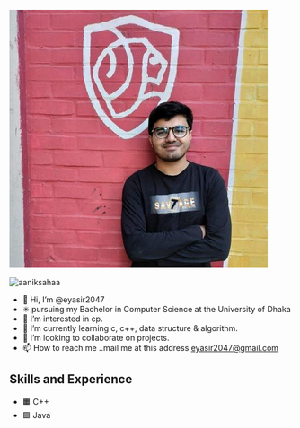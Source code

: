 ![Design and Development](https://github.com/eyasir2047/eyasir2047/blob/main/eyasir.jpeg)

<p align="left"> <img src="https://komarev.com/ghpvc/?username=aaniksahaa&label=Profile%20views&color=0e75b6&style=flat" alt="aaniksahaa" /> </p>

- 👋 Hi, I’m @eyasir2047
- ✳ pursuing my Bachelor in Computer Science at the University of Dhaka
- 👀 I’m interested in cp.
- 🌱 I’m currently learning  c, c++, data structure & algorithm.
- 💞️ I’m looking to collaborate on projects.
- 📫 How to reach me ..mail me at this address eyasir2047@gmail.com

## Skills and Experience
* 🟧 C++ 
* 🟩 Java
      



<!---
eyasir2047/eyasir2047 is a ✨ special ✨ repository because its `README.md` (this file) appears on your GitHub profile.
You can click the Preview link to take a look at your changes.
--->
